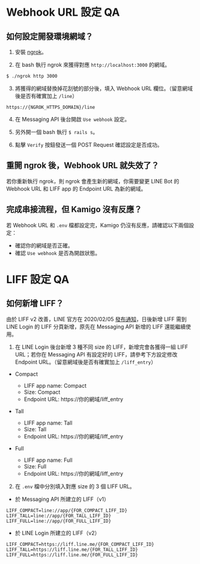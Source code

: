 # Webhook URL 設定 QA
## 如何設定開發環境網域？
1. 安裝 [ngrok](https://dashboard.ngrok.com/get-started)。

2. 在 bash 執行 ngrok 來獲得對應 `http://localhost:3000` 的網域。

```bash
$ ./ngrok http 3000
```

3. 將獲得的網域替換掉花刮號的部分後，填入 Webhook URL 欄位。（留意網域後是否有確實加上 `/line`）

```
https://{NGROK_HTTPS_DOMAIN}/line
```

4. 在 Messaging API 後台開啟 `Use webhook` 設定。

5. 另外開一個 bash 執行 `$ rails s`。

6. 點擊 `Verify` 按鈕發送一個 POST Request 確認設定是否成功。

## 重開 ngrok 後，Webhook URL 就失效了？
若你重新執行 ngrok，則 ngrok 會產生新的網域，你需要變更 LINE Bot 的 Webhook URL 和 LIFF app 的 Endpoint URL 為新的網域。

## 完成串接流程，但 Kamigo 沒有反應？
若 Webhook URL 和 `.env` 檔都設定完，Kamigo 仍沒有反應，請確認以下兩個設定：

- 確認你的網域是否正確。
- 確認 `Use webhook` 是否為開啟狀態。

# LIFF 設定 QA
## 如何新增 LIFF？
由於 LIFF v2 改善，LINE 官方在 2020/02/05 [發布通知](https://developers.line.biz/zh-hant/news/2020/02/05/liff-channel-type/)，日後新增 LIFF 需到 LINE Login 的 LIFF 分頁新增，原先在 Messaging API 新增的 LIFF 還能繼續使用。

1. 在 LINE Login 後台新增 3 種不同 size 的 LIFF，新增完會各獲得一組 LIFF URL；若你在 Messaging API 有設定好的 LIFF，請參考下方設定修改 Endpoint URL。（留意網域後是否有確實加上 `/liff_entry`）

- Compact
  * LIFF app name: Compact
  * Size: Compact
  * Endpoint URL: https://你的網域/liff_entry

- Tall
  * LIFF app name: Tall
  * Size: Tall
  * Endpoint URL: https://你的網域/liff_entry

- Full
  * LIFF app name: Full
  * Size: Full
  * Endpoint URL: https://你的網域/liff_entry

2. 在 `.env` 檔中分別填入對應 size 的 3 個 LIFF URL。

- 於 Messaging API 所建立的 LIFF（v1）
```
LIFF_COMPACT=line://app/{FOR_COMPACT_LIFF_ID}
LIFF_TALL=line://app/{FOR_TALL_LIFF_ID}
LIFF_FULL=line://app/{FOR_FULL_LIFF_ID}
```

- 於 LINE Login 所建立的 LIFF（v2）
```
LIFF_COMPACT=https://liff.line.me/{FOR_COMPACT_LIFF_ID}
LIFF_TALL=https://liff.line.me/{FOR_TALL_LIFF_ID}
LIFF_FULL=https://liff.line.me/{FOR_FULL_LIFF_ID}
```
